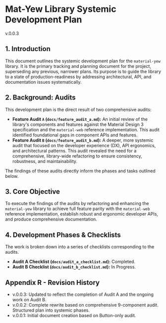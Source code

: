 # Mat-Yew Library Systemic Development Plan
v.0.0.3

## 1. Introduction

This document outlines the systemic development plan for the `material-yew` library. It is the primary tracking and planning document for the project, superseding any previous, narrower plans. Its purpose is to guide the library to a state of production-readiness by addressing architectural, API, and documentation issues systematically.

## 2. Background: Audits

This development plan is the direct result of two comprehensive audits:
- **Feature Audit `A` (`docs/feature_audit_a.md`):** An initial review of the library's components and features against the Material Design 3 specification and the `material-web` reference implementation. This audit identified foundational gaps in component APIs and features.
- **Feature Audit `B` (`docs/feature_audit_b.md`):** A deeper, more systemic audit that focused on the developer experience (DX), API ergonomics, and architectural patterns. This audit revealed the need for a comprehensive, library-wide refactoring to ensure consistency, robustness, and maintainability.

The findings of these audits directly inform the phases and tasks outlined below.

## 3. Core Objective

To execute the findings of the audits by refactoring and enhancing the `material-yew` library to achieve full feature parity with the `material-web` reference implementation, establish robust and ergonomic developer APIs, and produce comprehensive documentation.

## 4. Development Phases & Checklists

The work is broken down into a series of checklists corresponding to the audits.

- **Audit A Checklist (`docs/audit_a_checklist.md`):** Completed.
- **Audit B Checklist (`docs/audit_b_checklist.md`):** In Progress.

## Appendix R - Revision History
- v.0.0.3: Updated to reflect the completion of Audit A and the ongoing work on Audit B.
- v.0.0.2: Complete rewrite based on comprehensive 9-component audit. Structured plan into systemic phases.
- v.0.0.1: Initial document creation based on Button-only audit.